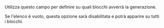 Utilizza questo campo per definire su quali blocchi avverrà la generazione.

Se l'elenco è vuoto, questa opzione sarà disabilitata e potrà apparire su tutti i blocchi.